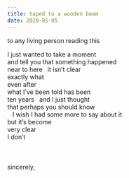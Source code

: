 ```yaml
---
title: taped to a wooden beam
date: 2020-05-05
---   
```


to any living person reading this  

I just wanted to take a moment  
and tell you that something happened  
near to here   it isn’t clear  
exactly what  
even after  
what I’ve been told has been  
ten years   and I just thought  
that perhaps you should know  
&nbsp;&nbsp;&nbsp;I wish I had some more to say about it  
but it’s become  
very clear  
I don’t  
<br>
<br>
<br>
sincerely,  